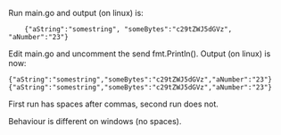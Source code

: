 Run main.go and output (on linux) is:

		{"aString":"somestring", "someBytes":"c29tZWJ5dGVz", "aNumber":"23"}

Edit main.go and uncomment the send fmt.Println(). Output (on linux) is now:

	{"aString":"somestring","someBytes":"c29tZWJ5dGVz","aNumber":"23"}
	{"aString":"somestring","someBytes":"c29tZWJ5dGVz","aNumber":"23"}	

First run has spaces after commas, second run does not.

Behaviour is different on windows (no spaces).
